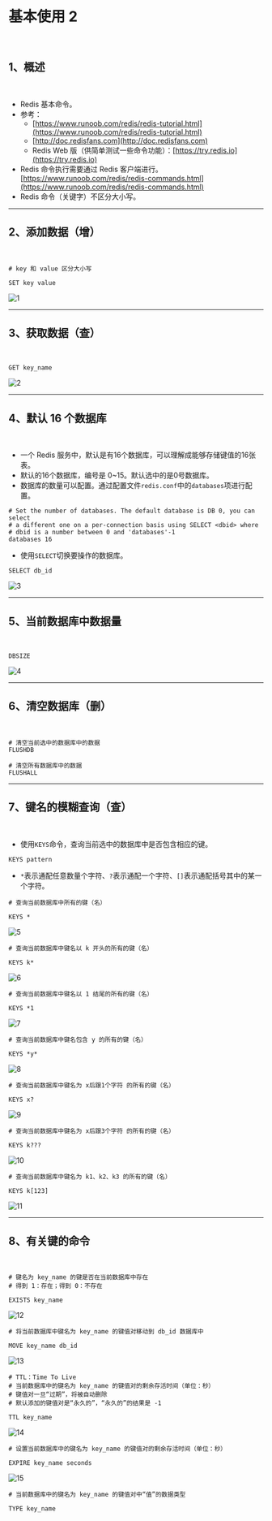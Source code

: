 # 基本使用 2

<br/>

## 1、概述

<br/>

- Redis 基本命令。
- 参考：
  - [https://www.runoob.com/redis/redis-tutorial.html](https://www.runoob.com/redis/redis-tutorial.html)
  - [http://doc.redisfans.com](http://doc.redisfans.com)
  - Redis Web 版（供简单测试一些命令功能）：[https://try.redis.io](https://try.redis.io)
- Redis 命令执行需要通过 Redis 客户端进行。[https://www.runoob.com/redis/redis-commands.html](https://www.runoob.com/redis/redis-commands.html)
- Redis 命令（关键字）不区分大小写。

---

## 2、添加数据（增）

<br/>



```shell
# key 和 value 区分大小写

SET key value
```



![1](6faef8d1-f40a-45d6-aad5-5048d353a6c1/1.jpg)



---

## 3、获取数据（查）

<br/>



```shell
GET key_name
```



![2](6faef8d1-f40a-45d6-aad5-5048d353a6c1/2.jpg)



---

## 4、默认 16 个数据库

<br/>

- 一个 Redis 服务中，默认是有16个数据库，可以理解成能够存储键值的16张表。
- 默认的16个数据库，编号是 0~15。默认选中的是0号数据库。
- 数据库的数量可以配置。通过配置文件`redis.conf`中的`databases`项进行配置。



```config
# Set the number of databases. The default database is DB 0, you can select
# a different one on a per-connection basis using SELECT <dbid> where
# dbid is a number between 0 and 'databases'-1
databases 16
```



- 使用`SELECT`切换要操作的数据库。



```shell
SELECT db_id
```



![3](6faef8d1-f40a-45d6-aad5-5048d353a6c1/3.jpg)



---

## 5、当前数据库中数据量

<br/>



```shell
DBSIZE
```



![4](6faef8d1-f40a-45d6-aad5-5048d353a6c1/4.jpg)



---

## 6、清空数据库（删）

<br/>



```shell
# 清空当前选中的数据库中的数据
FLUSHDB

# 清空所有数据库中的数据
FLUSHALL
```



---

## 7、键名的模糊查询（查）

<br/>

- 使用`KEYS`命令，查询当前选中的数据库中是否包含相应的键。



```shell
KEYS pattern
```



- `*`表示通配任意数量个字符、`?`表示通配一个字符、`[]`表示通配括号其中的某一个字符。



```shell
# 查询当前数据库中所有的键（名）

KEYS *
```



![5](6faef8d1-f40a-45d6-aad5-5048d353a6c1/5.jpg)



```shell
# 查询当前数据库中键名以 k 开头的所有的键（名）

KEYS k*
```



![6](6faef8d1-f40a-45d6-aad5-5048d353a6c1/6.jpg)



```shell
# 查询当前数据库中键名以 1 结尾的所有的键（名）

KEYS *1
```



![7](6faef8d1-f40a-45d6-aad5-5048d353a6c1/7.jpg)



```shell
# 查询当前数据库中键名包含 y 的所有的键（名）

KEYS *y*
```



![8](6faef8d1-f40a-45d6-aad5-5048d353a6c1/8.jpg)



```shell
# 查询当前数据库中键名为 x后跟1个字符 的所有的键（名）

KEYS x?
```



![9](6faef8d1-f40a-45d6-aad5-5048d353a6c1/9.jpg)



```shell
# 查询当前数据库中键名为 x后跟3个字符 的所有的键（名）

KEYS k???
```



![10](6faef8d1-f40a-45d6-aad5-5048d353a6c1/10.jpg)



```shell
# 查询当前数据库中键名为 k1、k2、k3 的所有的键（名）

KEYS k[123]
```



![11](6faef8d1-f40a-45d6-aad5-5048d353a6c1/11.jpg)



---

## 8、有关键的命令

<br/>



```shell
# 键名为 key_name 的键是否在当前数据库中存在
# 得到 1：存在；得到 0：不存在

EXISTS key_name
```



![12](6faef8d1-f40a-45d6-aad5-5048d353a6c1/12.jpg)



```shell
# 将当前数据库中键名为 key_name 的键值对移动到 db_id 数据库中

MOVE key_name db_id
```



![13](6faef8d1-f40a-45d6-aad5-5048d353a6c1/13.jpg)



```shell
# TTL：Time To Live
# 当前数据库中的键名为 key_name 的键值对的剩余存活时间（单位：秒）
# 键值对一旦“过期”，将被自动删除
# 默认添加的键值对是“永久的”，“永久的”的结果是 -1

TTL key_name
```



![14](6faef8d1-f40a-45d6-aad5-5048d353a6c1/14.jpg)



```shell
# 设置当前数据库中的键名为 key_name 的键值对的剩余存活时间（单位：秒）

EXPIRE key_name seconds
```



![15](6faef8d1-f40a-45d6-aad5-5048d353a6c1/15.jpg)



```shell
# 当前数据库中的键名为 key_name 的键值对中“值”的数据类型

TYPE key_name
```